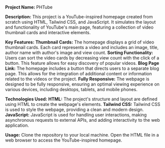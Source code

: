 **Project Name:** PHTube

**Description:**
This project is a YouTube-inspired homepage created from scratch using HTML, Tailwind CSS, and JavaScript. It simulates the layout and functionality of YouTube's main page, featuring a collection of video thumbnail cards and interactive elements.

**Key Features:**
**Thumbnail Cards:** The homepage displays a grid of video thumbnail cards. Each card represents a video and includes an image, title, author name with author's image and view count.
**Sorting Functionality:** Users can sort the video cards by decreasing view count with the click of a button. This feature allows for easy discovery of popular videos.
**Blog Page Link:** The homepage includes a button that directs users to a separate blog page. This allows for the integration of additional content or information related to the videos or the project.
**Fully Responsive:** The webpage is designed to be fully responsive, ensuring an optimal viewing experience on various devices, including desktops, tablets, and mobile phones.

**Technologies Used:**
**HTML:** The project's structure and layout are defined using HTML to create the webpage's elements.
**Tailwind CSS:** Tailwind CSS is used to style the webpage, providing a clean and modern design.
**JavaScript:** JavaScript is used for handling user interactions, making asynchronous requests to external APIs, and adding interactivity to the web application.

**Usage:**
Clone the repository to your local machine.
Open the HTML file in a web browser to access the YouTube-inspired homepage.

